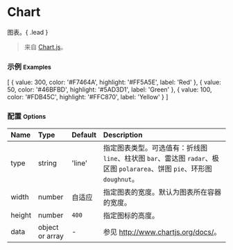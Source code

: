 # Chart

图表。{ .lead }

> 来自 [Chart.js](https://github.com/nnnick/Chart.js)。

### 示例 <small>Examples</small>

<div class="bs-example">
    <div class="content">
        <div bx-name="components/chart" data-type="Line" data-data="{
            labels: ['January', 'February', 'March', 'April', 'May', 'June', 'July'],
            datasets: [{
                label: 'My First dataset',
                fillColor: 'rgba(220,220,220,0.2)',
                strokeColor: 'rgba(220,220,220,1)',
                pointColor: 'rgba(220,220,220,1)',
                pointStrokeColor: '#fff',
                pointHighlightFill: '#fff',
                pointHighlightStroke: 'rgba(220,220,220,1)',
                data: [65, 59, 80, 81, 56, 55, 40]
            }, {
                label: 'My Second dataset',
                fillColor: 'rgba(151,187,205,0.2)',
                strokeColor: 'rgba(151,187,205,1)',
                pointColor: 'rgba(151,187,205,1)',
                pointStrokeColor: '#fff',
                pointHighlightFill: '#fff',
                pointHighlightStroke: 'rgba(151,187,205,1)',
                data: [28, 48, 40, 19, 86, 27, 90]
            }]
        }"></div>
    </div>
</div>
<div class="bs-example">
    <div class="content">
        <div bx-name="components/chart" data-type="Bar" data-data="{
            labels: ['January', 'February', 'March', 'April', 'May', 'June', 'July'],
            datasets: [
                {
                    label: 'My First dataset',
                    fillColor: 'rgba(220,220,220,0.5)',
                    strokeColor: 'rgba(220,220,220,0.8)',
                    highlightFill: 'rgba(220,220,220,0.75)',
                    highlightStroke: 'rgba(220,220,220,1)',
                    data: [65, 59, 80, 81, 56, 55, 40]
                },
                {
                    label: 'My Second dataset',
                    fillColor: 'rgba(151,187,205,0.5)',
                    strokeColor: 'rgba(151,187,205,0.8)',
                    highlightFill: 'rgba(151,187,205,0.75)',
                    highlightStroke: 'rgba(151,187,205,1)',
                    data: [28, 48, 40, 19, 86, 27, 90]
                }
            ]
        }"></div>
    </div>
</div>
<div class="bs-example">
    <div class="content">
        <div bx-name="components/chart" data-type="Radar" data-data="{
            labels: ['Eating', 'Drinking', 'Sleeping', 'Designing', 'Coding', 'Cycling', 'Running'],
            datasets: [
                {
                    label: 'My First dataset',
                    fillColor: 'rgba(220,220,220,0.2)',
                    strokeColor: 'rgba(220,220,220,1)',
                    pointColor: 'rgba(220,220,220,1)',
                    pointStrokeColor: '#fff',
                    pointHighlightFill: '#fff',
                    pointHighlightStroke: 'rgba(220,220,220,1)',
                    data: [65, 59, 90, 81, 56, 55, 40]
                },
                {
                    label: 'My Second dataset',
                    fillColor: 'rgba(151,187,205,0.2)',
                    strokeColor: 'rgba(151,187,205,1)',
                    pointColor: 'rgba(151,187,205,1)',
                    pointStrokeColor: '#fff',
                    pointHighlightFill: '#fff',
                    pointHighlightStroke: 'rgba(151,187,205,1)',
                    data: [28, 48, 40, 19, 96, 27, 100]
                }
            ]
        }"></div>
    </div>
</div>
<div class="bs-example">
    <div class="content">
        <div bx-name="components/chart" data-type="PolarArea" data-data="[
            {
                value: 300,
                color:'#F7464A',
                highlight: '#FF5A5E',
                label: 'Red'
            },
            {
                value: 50,
                color: '#46BFBD',
                highlight: '#5AD3D1',
                label: 'Green'
            },
            {
                value: 100,
                color: '#FDB45C',
                highlight: '#FFC870',
                label: 'Yellow'
            },
            {
                value: 40,
                color: '#949FB1',
                highlight: '#A8B3C5',
                label: 'Grey'
            },
            {
                value: 120,
                color: '#4D5360',
                highlight: '#616774',
                label: 'Dark Grey'
            }

        ]"></div>
    </div>
</div>
<div class="bs-example">
    <div class="content">
        <div bx-name="components/chart" data-type="Pie" data-data="[
            {
                value: 300,
                color: '#F7464A',
                highlight: '#FF5A5E',
                label: 'Red'
            },
            {
                value: 50,
                color: '#46BFBD',
                highlight: '#5AD3D1',
                label: 'Green'
            },
            {
                value: 100,
                color: '#FDB45C',
                highlight: '#FFC870',
                label: 'Yellow'
            }
        ]"></div>
    </div>
</div>
<div class="bs-example">
    <div class="content">
        <div bx-name="components/chart" data-type="Doughnut" data-data="[
            {
                value: 300,
                color: '#F7464A',
                highlight: '#FF5A5E',
                label: 'Red'
            },
            {
                value: 50,
                color: '#46BFBD',
                highlight: '#5AD3D1',
                label: 'Green'
            },
            {
                value: 100,
                color: '#FDB45C',
                highlight: '#FFC870',
                label: 'Yellow'
            }
        ]"></div>
    </div>
</div>
<div class="bs-example">
    <div class="content">
        <div bx-name="components/chart" data-type="Doughnut">
            [
                {
                    value: 300,
                    color: '#F7464A',
                    highlight: '#FF5A5E',
                    label: 'Red'
                },
                {
                    value: 50,
                    color: '#46BFBD',
                    highlight: '#5AD3D1',
                    label: 'Green'
                },
                {
                    value: 100,
                    color: '#FDB45C',
                    highlight: '#FFC870',
                    label: 'Yellow'
                }
            ]
        </div>
    </div>
</div>

### 配置 <small>Options</small>

Name | Type | Default | Description
:--- | :--- | :------ | :----------
type | string | 'line' | 指定图表类型。可选值有：折线图 `line`、柱状图 `bar`、雷达图 `radar`、极区图 `polararea`、饼图 `pie`、环形图 `doughnut`。
width | number | 自适应 | 指定图表的宽度。默认为图表所在容器的宽度。
height | number | `400` | 指定图标的高度。
data | object or array | - | 参见 <http://www.chartjs.org/docs/>。